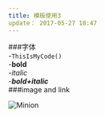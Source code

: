 ```yaml
---
title: 模板使用3
update： 2017-05-27 18:47
---
```

###字体  
-`ThisIsMyCode()`  
-**bold**  
-_italic_  
-**_bold+italic_**  
###image and link 

![Minion](http://octodex.github.com/images/minion.png)
